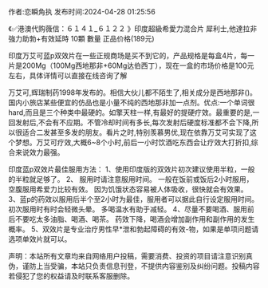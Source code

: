 <p>作者:恋瞬角执 发布时间:2024-04-28 01:25:56</p>
<p>《✅港澳代购薇信：６１４１_６１２２ 》印度超級希愛力混合片 犀利士,他達拉非 強力助勃+有效延時 10顆 數量 正品价格(189元) </p>
									<p>印度万艾可蓝p双效片在一些正规商场是买不到它的，产品规格是每盒4片，每一片是200Mg（100Mg西地那非+60Mg达伯西丁），现在一盒的市场价格是100元左右，具体详情可以直接在线咨询了解</p><p></p><p></p><p>万艾可,辉瑞制药1998年发布的。相信大伙儿都不陌生了,相关成分是西地那非()。国内小旅店某些便宜的仿品也是小量不纯的西地那非加一点剂。优点:一个单词很hard,而且是三个种类中最硬的。如擎天柱一样,有最好的提硬疗效。最重要的是,一回发射后,不会有不应期。不管冷却时间有多长,每次发射后硬度标准都不会下降,所以很适合二发甚至多发的朋友。看片之时,特别羡慕男优,现在依靠万艾可实现了这个梦想。万艾可疗效,大概6~8个小时,前后一小时饮酒吃东西会让疗效大打折扣,综合来说效力最强。</p><p>印度蓝p双效片最佳服用方法：   1、使用印度版的双效片初次建议使用半粒，一般的半粒就足够了。   2、 服用时请注意服用时间。 一般在饭前或饭后2小时服用，空腹服用希爱力比较有效。 因为饥饿状态容易被人体吸收，很快就会有效果。   3、蓝p的药效以服用后半个至2小时为最佳，服用者可以据此自行设定服用时间。 初次服用时有时会轻微头晕。 多喝温水有助于减轻。   4、尽量不要喝酒、服用前后不要吃太多油脂、喝酒、喝茶。 药效下降，喝酒会增加副作用和副作用的发生概率。   5、双效片是专业治疗男性早*泄和勃起障碍的有效-物，如果是单项问题请选项单效片就可以。</p>				声明：本站所有文章均来自网络用户投稿，需要消费、投资的项目请注意识别真伪，谨防上当受骗，本站只负责信息刊登，不提供内容鉴别及纠纷问题。投稿内容若侵犯了您的权益请及时联系客服删除。				
